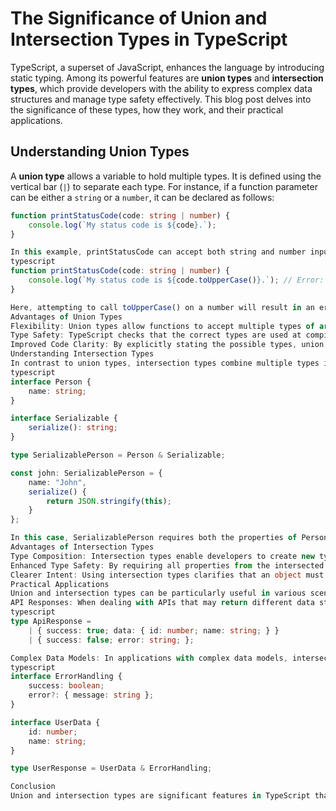 # The Significance of Union and Intersection Types in TypeScript

TypeScript, a superset of JavaScript, enhances the language by introducing static typing. Among its powerful features are **union types** and **intersection types**, which provide developers with the ability to express complex data structures and manage type safety effectively. This blog post delves into the significance of these types, how they work, and their practical applications.

## Understanding Union Types

A **union type** allows a variable to hold multiple types. It is defined using the vertical bar (`|`) to separate each type. For instance, if a function parameter can be either a `string` or a `number`, it can be declared as follows:

```typescript
function printStatusCode(code: string | number) {
    console.log(`My status code is ${code}.`);
}

In this example, printStatusCode can accept both string and number inputs, providing flexibility while maintaining type safety. However, when using union types, developers must handle the possibility of different types appropriately to avoid runtime errors. For example:
typescript
function printStatusCode(code: string | number) {
    console.log(`My status code is ${code.toUpperCase()}.`); // Error: Property 'toUpperCase' does not exist on type 'string | number'.
}

Here, attempting to call toUpperCase() on a number will result in an error since that method is not available for the number type.
Advantages of Union Types
Flexibility: Union types allow functions to accept multiple types of arguments, making them versatile.
Type Safety: TypeScript checks that the correct types are used at compile time, reducing potential runtime errors.
Improved Code Clarity: By explicitly stating the possible types, union types enhance code readability.
Understanding Intersection Types
In contrast to union types, intersection types combine multiple types into one. This means that an intersection type includes all properties from the combined types. Intersection types are defined using the ampersand (&) symbol. For example:
typescript
interface Person {
    name: string;
}

interface Serializable {
    serialize(): string;
}

type SerializablePerson = Person & Serializable;

const john: SerializablePerson = {
    name: "John",
    serialize() {
        return JSON.stringify(this);
    }
};

In this case, SerializablePerson requires both the properties of Person and the method from Serializable. This feature allows for creating more complex data structures while ensuring that all necessary properties and methods are included.
Advantages of Intersection Types
Type Composition: Intersection types enable developers to create new types by combining existing ones, promoting code reuse.
Enhanced Type Safety: By requiring all properties from the intersected types, intersection types ensure that objects conform to multiple contracts.
Clearer Intent: Using intersection types clarifies that an object must meet multiple criteria, making it easier for other developers to understand its structure.
Practical Applications
Union and intersection types can be particularly useful in various scenarios:
API Responses: When dealing with APIs that may return different data structures based on conditions (e.g., success vs. error responses), union types can represent these variations clearly.
typescript
type ApiResponse = 
    | { success: true; data: { id: number; name: string; } }
    | { success: false; error: string; };

Complex Data Models: In applications with complex data models, intersection types can help define entities that share properties across different interfaces while ensuring they adhere to specific contracts.
typescript
interface ErrorHandling {
    success: boolean;
    error?: { message: string };
}

interface UserData {
    id: number;
    name: string;
}

type UserResponse = UserData & ErrorHandling;

Conclusion
Union and intersection types are significant features in TypeScript that enhance type safety and improve code clarity. By allowing variables to hold multiple types or combining multiple interfaces into one, these features empower developers to write more robust and maintainable code. As TypeScript continues to gain popularity in the development community, understanding and effectively using union and intersection types will be essential for creating high-quality applications.